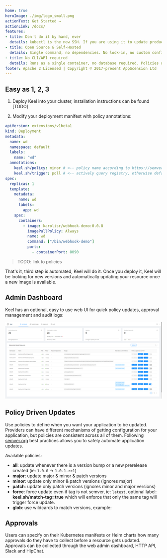 ```yaml
---
home: true
heroImage: ./img/logo_small.png
actionText: Get Started →
actionLink: /docs/
features:
- title: Don't do it by hand, ever
  details: kubectl is the new SSH. If you are using it to update production workloads, you are doing it wrong. See examples on how to automate application updates. 
- title: Open Source & Self-Hosted
  details: Single command, no dependencies. No lock-in, no custom configuration files. Start using now. 
- title: No CLI/API required
  details: Runs as a single container, no database required. Policies and trigger types are specified in your application deployment files or Helm charts. 
footer: Apache 2 Licensed | Copyright © 2017-present AppScension Ltd
---
```



## Easy as 1, 2, 3

1. Deploy Keel into your cluster, installation instructions can be found [TODO]

2. Modify your deployment manifest with policy annotations:

```yaml
apiVersion: extensions/v1beta1
kind: Deployment
metadata: 
  name: wd
  namespace: default
  labels: 
    name: "wd"
  annotations:
    keel.sh/policy: minor # <-- policy name according to https://semver.org/
    keel.sh/trigger: poll # <-- actively query registry, otherwise defaults to webhooks
spec:
  replicas: 1
  template:
    metadata:
      name: wd
      labels:
        app: wd        
    spec:
      containers:                    
        - image: karolisr/webhook-demo:0.0.8
          imagePullPolicy: Always            
          name: wd
          command: ["/bin/webhook-demo"]
          ports:
            - containerPort: 8090
```

> TODO: link to policies

That's it, third step is automated, Keel will do it. Once you deploy it, Keel will be looking for new versions and automatically updating your resource once a new image is available.

## Admin Dashboard

Keel has an optional, easy to use web UI for quick policy updates, approval management and audit logs:

![Keel Web UI](/img/keel_ui.png)

## Policy Driven Updates

Use policies to define when you want your application to be updated. Providers can have different mechanisms of getting configuration for your application, but policies are consistent across all of them. Following [semver.org](http://semver.org/) 
best practices allows you to safely automate application updates.

Available policies:

-  **all**: update whenever there is a version bump or a new prerelease created (ie: `1.0.0` -> `1.0.1-rc1`)
-  **major**: update major & minor & patch versions
-  **minor**: update only minor & patch versions (ignores major)
-  **patch**: update only patch versions (ignores minor and major versions)
-  **force**: force update even if tag is not semver, ie: `latest`, optional label: **keel.sh/match-tag=true** which will enforce that only the same tag will trigger force update.
-  **glob**: use wildcards to match versions, example:


## Approvals

Users can specify on their Kubernetes manifests or Helm charts how many approvals do they have to collect before a resource gets updated. Approvals can be collected through the web admin dashboard, HTTP API, Slack and HipChat. 